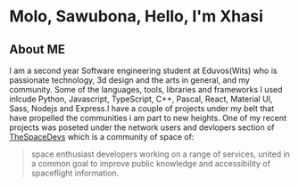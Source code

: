 # Molo, Sawubona, Hello, I'm Xhasi

## About ME

I am a second year Software engineering student at Eduvos(Wits) who is passionate technology, 3d design and the arts in general, and my community. Some of the languages, tools, libraries and frameworks I used inlcude Python, Javascript, TypeScript, C++, Pascal, React, Material UI, Sass, Nodejs and Express.I have a couple of projects under my belt that have propelled the communities i am part to new heights. One of my recent projects was poseted under the network users and devlopers section of [TheSpaceDevs](https://thespacedevs.com/networkusers) which is a community of space of: 
>space enthusiast developers working on a range of services, united in a common goal to improve public knowledge and accessibility of spaceflight information.
>
